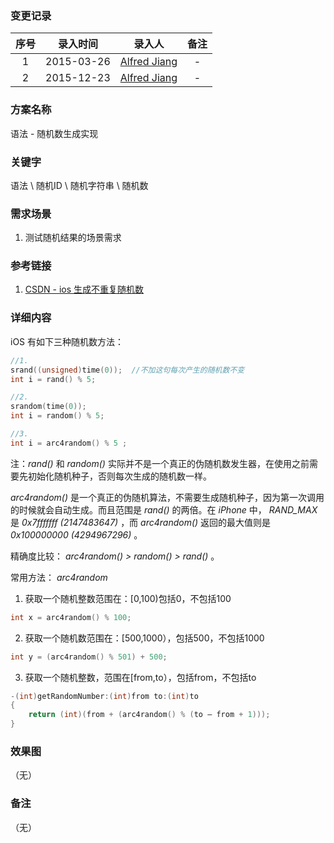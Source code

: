 ### 变更记录

| 序号 | 录入时间 | 录入人 | 备注 |
|:--------:|:--------:|:--------:|:--------:|
| 1 | 2015-03-26 | [Alfred Jiang](https://github.com/viktyz) | - |
| 2 | 2015-12-23 | [Alfred Jiang](https://github.com/viktyz) | - |

### 方案名称

语法 - 随机数生成实现

### 关键字

语法 \ 随机ID \ 随机字符串 \ 随机数

### 需求场景

1. 测试随机结果的场景需求

### 参考链接

1. [CSDN - ios 生成不重复随机数](http://blog.csdn.net/jiajiayouba/article/details/43450621)

### 详细内容

iOS 有如下三种随机数方法：
```objective-c
//1.
srand((unsigned)time(0));  //不加这句每次产生的随机数不变
int i = rand() % 5;

//2.
srandom(time(0));
int i = random() % 5;

//3.
int i = arc4random() % 5 ;
```

注：*rand()* 和 *random()* 实际并不是一个真正的伪随机数发生器，在使用之前需要先初始化随机种子，否则每次生成的随机数一样。

*arc4random()* 是一个真正的伪随机算法，不需要生成随机种子，因为第一次调用的时候就会自动生成。而且范围是 *rand()* 的两倍。在 *iPhone* 中， *RAND_MAX* 是 *0x7fffffff (2147483647)* ，而 *arc4random()* 返回的最大值则是 *0x100000000 (4294967296)* 。

精确度比较： *arc4random()  >  random()  >  rand()* 。

常用方法： *arc4random*

1. 获取一个随机整数范围在：[0,100)包括0，不包括100
```objective-c
int x = arc4random() % 100;
```

2. 获取一个随机数范围在：[500,1000），包括500，不包括1000
```objective-c
int y = (arc4random() % 501) + 500;
```

3. 获取一个随机整数，范围在[from,to），包括from，不包括to
```objective-c
-(int)getRandomNumber:(int)from to:(int)to
{
    return (int)(from + (arc4random() % (to – from + 1)));
}
```

### 效果图
（无）

### 备注
（无）